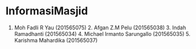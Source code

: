 # InformasiMasjid
1. Moh Fadli R Yau (201565075) 2. Afgan Z.M Pelu (201565038) 3. Indah Ramadhanti (201565034) 4. Michael Irmanto Sarungallo (201565035) 5. Karishma Mahardika (201565037)
